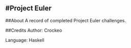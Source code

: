 #Project Euler
---

##About
A record of completed Project Euler challenges.

##Credits
Author: Crockeo

Language: Haskell